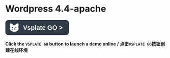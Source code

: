 # Wordpress 4.4-apache

<a href="https://www.vsplate.com/?docker-compose=https://github.com/vsplate/dcenvs/wordpress/4.4-apache"><img alt="VSPLATE GO" src="https://raw.githubusercontent.com/vsplate/images/master/vsgo_btn.png" width="200px"></a>

**Click the `VSPLATE GO` button to launch a demo online / 点击`VSPLATE GO`按钮创建在线环境**